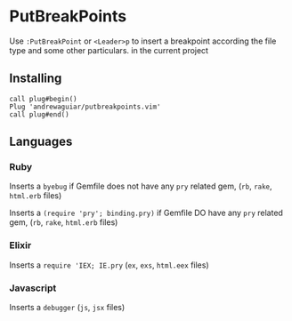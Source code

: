 # PutBreakPoints

Use `:PutBreakPoint` or `<Leader>p` to insert a breakpoint according the file type and some other particulars.
in the current project

## Installing

```vim
call plug#begin()
Plug 'andrewaguiar/putbreakpoints.vim'
call plug#end()
```

## Languages

### Ruby

Inserts a `byebug` if Gemfile does not have any `pry` related gem, (`rb`, `rake`, `html.erb` files)

Inserts a `(require 'pry'; binding.pry)` if Gemfile DO have any `pry` related gem, (`rb`, `rake`, `html.erb` files)

### Elixir

Inserts a `require 'IEX; IE.pry` (`ex`, `exs`, `html.eex` files)

### Javascript

Inserts a `debugger` (`js`, `jsx` files)
